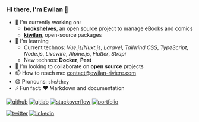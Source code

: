 ### Hi there, I'm Ewilan 👋

- 🔭 I’m currently working on:
  - [**bookshelves**](https://github.com/bookshelves-project), an open source project to manage eBooks and comics
  - [**kiwilan**](https://github.com/kiwilan), open-source packages
- 🌱 I’m learning
  - Current technos: *Vue.js*/*Nuxt.js*, *Laravel*, *Tailwind CSS*, *TypeScript*, *Node.js*, *Livewire*, *Alpine.js*, *Flutter*, *Strapi*
  - New technos: **Docker**, **Pest**
- 👯 I’m looking to collaborate on **open source** projects
- 📫 How to reach me: [contact@ewilan-riviere.com](mailto:contact@ewilan-riviere.com)
- 😄 Pronouns: `she`/`they`
- ⚡ Fun fact: ❤️ Markdown and documentation

[![github](https://img.shields.io/static/v1?label=&message=GitHub&color=181717&style=flat-square&logo=github&logoColor=ffffff)](https://github.com/ewilan-riviere)
[![gitlab](https://img.shields.io/static/v1?label=&message=GitLab&color=000000&style=flat-square&logo=gitlab&logoColor=FCA121)](https://gitlab.com/ewilan-riviere)
[![stackoverflow](https://img.shields.io/static/v1?label=&message=Stackoverflow&color=000000&style=flat-square&logo=stackoverflow&logoColor=F58025)](https://stackoverflow.com/users/11008206/ewilan-r)
[![portfolio](https://img.shields.io/static/v1?label=&message=Portfolio&color=632ebe&style=flat-square&logo=nuxt.js&logoColor=ffffff)](https://ewilan-riviere.com/)

[![twitter](https://img.shields.io/static/v1?label=&message=Twitter&color=1DA1F2&style=flat-square&logo=twitter&logoColor=ffffff)](https://twitter.com/ewilanriviere)
[![linkedin](https://img.shields.io/static/v1?label=&message=LinkedIn&color=0A66C2&style=flat-square&logo=linkedin&logoColor=ffffff)](
https://www.linkedin.com/in/ewilan-riviere/)
